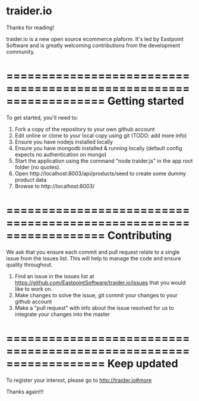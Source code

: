 traider.io
==================================================================

Thanks for reading! 

traider.io is a new open source ecommerce plaform. It's led by Eastpoint Software and is greatly welcoming contributions from the development community.

==================================================================
Getting started
==================================================================

To get started, you'll need to:

1. Fork a copy of the repository to your own github account
2. Edit online or clone to your local copy using git (TODO: add more info)
3. Ensure you have nodejs installed locally
4. Ensure you have mongodb installed & running locally (default config expects no authentication on mongo)
5. Start the application using the command "node traider.js" in the app root folder (no quotes).
6. Open http://localhost:8003/api/products/seed to create some dummy product data
7. Browse to http://localhost:8003/



==================================================================
Contributing
==================================================================

We ask that you ensure each commit and pull request relate to a single issue from the issues list. This will help to manage the code and ensure quality throughout.

1. Find an issue in the issues list at https://github.com/EastpointSoftware/traider.io/issues that you would like to work on.
2. Make changes to solve the issue, git commit your changes to your github account
3. Make a "pull request" with info about the issue resolved for us to integrate your changes into the master



==================================================================
Keep updated
==================================================================
To register your interest, please go to http://traider.io#more

Thanks again!!!
